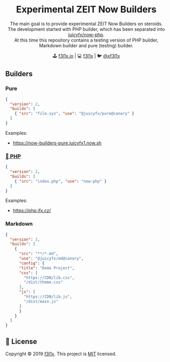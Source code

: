 <h1 align=center>Experimental ZEIT Now Builders</h1>

<p align=center>
The main goal is to provide experimental ZEIT Now Builders on steroids. <br/>
The development started with PHP builder, which has been separated into <a href="https://github.com/juicyfx/now-php">juicyfx/now-php</a>. <br>
At this time this repository contains a testing version of PHP builder, Markdown builder and pure (testing) builder.
</p>

<p align=center>
🕹 <a href="https://f3l1x.io">f3l1x.io</a> | 💻 <a href="https://github.com/f3l1x">f3l1x</a> | 🐦 <a href="https://twitter.com/xf3l1x">@xf3l1x</a>
</p>

## Builders

### Pure

```json
{
  "version": 2,
  "builds": [
    { "src": "file.xyz", "use": "@juicyfx/pure@canary" }
  ]
}
```

Examples:

- https://now-builders-pure.juicyfx1.now.sh


### [🐘 PHP](https://github.com/juicyfx/now-php)

```json
{
  "version": 2,
  "builds": [
    { "src": "index.php", "use": "now-php" }
  ]
}
```

Examples:

- https://php.jfx.cz/

### Markdown

```json
{
  "version": 2,
  "builds": [
    {
      "src": "**/*.md",
      "use": "@juicyfx/md@canary",
      "config": {
      "title": "Demo Project",
      "css": [
        "https://CDN/lib.css",
        "/dist/theme.css"
      ],
      "js": [
        "https://CDN/lib.js",
        "/dist/main.js"
      ]
      }
    }
  ]
}
```

## 📝 License

Copyright © 2019 [f3l1x](https://github.com/f3l1x).
This project is [MIT](LICENSE) licensed.
